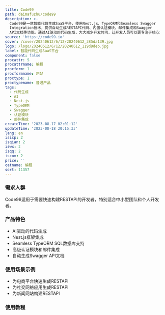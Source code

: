 ```yaml
---
title: Code99
path: daimafuzhu/code99
description: >-
  Code99是一款智能代码生成SaaS平台，使用Nest.js、TypeORM和Seamless Swagger
  Integration技术，提供自动生成RESTAPI代码、内置认证模块、邮件集成和Swagger
  API文档等功能。通过AI驱动的代码生成，大大减少开发时间，让开发人员可以更专注于核心业务。平台提供高效的开发流程、干净结构化的代码、持续更新和优质客户支持。
source: 'https://code99.io'
cover: /cover/20240612/6/12/20240612_385da139.jpg
logo: /logo/20240612/6/12/20240612_119d9deb.jpg
label: 智能代码生成SaaS平台
component: false
procattr: 5
procattrname: 编程
procform: 1
procformname: 网站
proctype: 1
proctypename: 普通产品
tags:
  - 代码生成
  - AI
  - Nest.js
  - TypeORM
  - Swagger
  - 认证模块
  - 邮件集成
createTime: '2023-08-17 02:01:12'
updateTime: '2023-08-18 20:15:33'
lang: en
isicp: 2
isqian: 2
iswx: 2
isqq: 2
iscom: 2
price: ''
catname: 编程
sort: 11357
---
```




### 需求人群
Code99适用于需要快速构建RESTAPI的开发者，特别适合中小型团队和个人开发者。

### 产品特色
- AI驱动的代码生成
- Nest.js框架集成
- Seamless TypeORM SQL数据库支持
- 高级认证模块和邮件集成
- 自动生成Swagger API文档

### 使用场景示例
- 为电商平台快速生成RESTAPI
- 为社交网络应用生成RESTAPI
- 为新闻网站构建RESTAPI

### 使用教程


  
